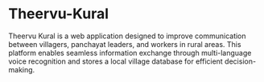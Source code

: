 # Theervu-Kural
Theervu Kural is a web  application designed to improve communication between villagers, panchayat leaders, and workers in rural areas. This platform enables seamless information exchange through multi-language voice recognition and stores a local village database for efficient decision-making.
